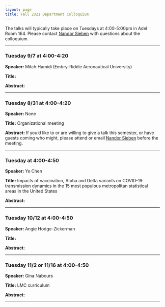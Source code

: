 ```yaml
---
layout: page
title: Fall 2021 Department Colloquium
---
```


The talks will typically take place on Tuesdays at 4:00-5:00pm in Adel Room 164. Please contact <a href="mailto:nandor.sieben@nau.edu">Nandor Sieben</a> with questions about the colloquium.

<hr>

### Tuesday 9/7 at 4:00-4:20

**Speaker:** Mitch Hamidi (Embry-Riddle Aeronautical University)

**Title:** 

**Abstract:** 

<hr>

### Tuesday 8/31 at 4:00-4:20

**Speaker:** None

**Title:** Organizational meeting

**Abstract:** If you’d like to or are willing to give a talk this semester, or have guests coming who might, please attend or email <a href="mailto:nandor.sieben@nau.edu">Nandor Sieben</a> before the meeting.

<hr>

### Tuesday at 4:00-4:50

**Speaker:** Ye Chen

**Title:** Impacts of vaccination, Alpha and Delta variants on COVID-19 transmission dynamics in the 15 most populous metropolitan statistical areas in the United States

**Abstract:** 

<hr>

### Tuesday 10/12 at 4:00-4:50

**Speaker:** Angie Hodge-Zickerman

**Title:** 

**Abstract:** 

<hr>

### Tuesday 11/2 or 11/16 at 4:00-4:50

**Speaker:** Gina Nabours

**Title:** LMC curriculum

**Abstract:** 

<hr>

